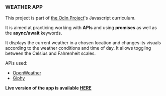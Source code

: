 ### WEATHER APP

This project is part of [the Odin Project](https://www.theodinproject.com/)'s Javascript curriculum. 

It is aimed at practicing working with **APIs** and using **promises** as well as the **async/await** keywords.

It displays the current weather in a chosen location and changes its visuals according to the weather conditions and time of day. It allows toggling between the Celsius and Fahrenheit scales.

APIs used:
- [OpenWeather](https://openweathermap.org/)
- [Giphy](https://giphy.com)

**Live version of the app is available [HERE](https://kikupiku.github.io/weather-app/)**
